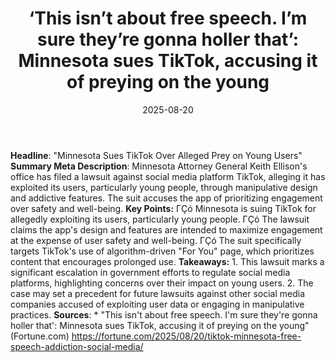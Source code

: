 ﻿---
title: '‘This isn’t about free speech. I’m sure they’re gonna holler that’: Minnesota
  sues TikTok, accusing it of preying on the young'
date: '2025-08-20'
category: Markets
summary: ''
slug: this isnt about free speech im sure theyre gonna holler that
source_urls:
- https://fortune.com/2025/08/20/tiktok-minnesota-free-speech-addiction-social-media/
seo:
  title: '‘This isn’t about free speech. I’m sure they’re gonna holler that’: Minnesota
    sues TikTok, accusing it of preying on the young | Hash n Hedge'
  description: ''
  keywords:
  - news
  - markets
  - brief
---

**Headline**: "Minnesota Sues TikTok Over Alleged Prey on Young Users"  **Summary Meta Description**: Minnesota Attorney General Keith Ellison's office has filed a lawsuit against social media platform TikTok, alleging it has exploited its users, particularly young people, through manipulative design and addictive features. The suit accuses the app of prioritizing engagement over safety and well-being.  **Key Points:**  ΓÇó Minnesota is suing TikTok for allegedly exploiting its users, particularly young people. ΓÇó The lawsuit claims the app's design and features are intended to maximize engagement at the expense of user safety and well-being. ΓÇó The suit specifically targets TikTok's use of algorithm-driven "For You" page, which prioritizes content that encourages prolonged use.  **Takeaways:**  1. This lawsuit marks a significant escalation in government efforts to regulate social media platforms, highlighting concerns over their impact on young users. 2. The case may set a precedent for future lawsuits against other social media companies accused of exploiting user data or engaging in manipulative practices.  **Sources**:  * "This isn't about free speech. I'm sure they're gonna holler that': Minnesota sues TikTok, accusing it of preying on the young" (Fortune.com) https://fortune.com/2025/08/20/tiktok-minnesota-free-speech-addiction-social-media/ 
